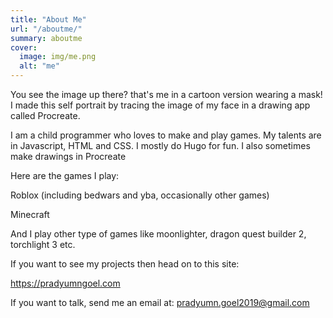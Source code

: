 ```yaml
---
title: "About Me"
url: "/aboutme/"
summary: aboutme
cover:
  image: img/me.png
  alt: "me"
---
```


You see the image up there? that's me in a cartoon version wearing a mask! I made this self portrait by tracing the image of my face in a drawing app called Procreate.

I am a child programmer who loves to make and play games. My talents are in Javascript, HTML and CSS. I mostly do Hugo for fun. I also sometimes make drawings in Procreate

Here are the games I play:

Roblox (including bedwars and yba, occasionally other games)

Minecraft

And I play other type of games like moonlighter, dragon quest builder 2, torchlight 3 etc.

If you want to see my projects then head on to this site:

https://pradyumngoel.com

If you want to talk, send me an email at: pradyumn.goel2019@gmail.com
